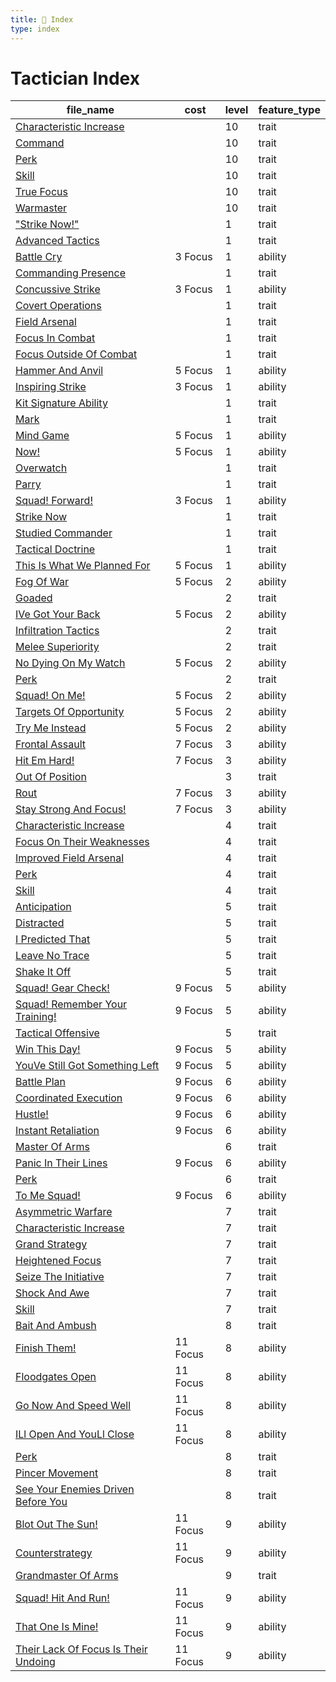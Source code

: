```yaml
---
title: 📑 Index
type: index
---
```


# Tactician Index

| file_name                                                                                                     | cost     | level | feature_type |
| ------------------------------------------------------------------------------------------------------------- | -------- | ----- | ------------ |
| [Characteristic Increase](10th-Level%20Features/Characteristic%20Increase)                                    |          | 10    | trait        |
| [Command](10th-Level%20Features/Command)                                                                      |          | 10    | trait        |
| [Perk](10th-Level%20Features/Perk)                                                                            |          | 10    | trait        |
| [Skill](10th-Level%20Features/Skill)                                                                          |          | 10    | trait        |
| [True Focus](10th-Level%20Features/True%20Focus)                                                              |          | 10    | trait        |
| [Warmaster](10th-Level%20Features/Warmaster)                                                                  |          | 10    | trait        |
| ["Strike Now!"](1st-Level%20Features/%22Strike%20Now%21%22)                                                   |          | 1     | trait        |
| [Advanced Tactics](1st-Level%20Features/Advanced%20Tactics)                                                   |          | 1     | trait        |
| [Battle Cry](1st-Level%20Features/Battle%20Cry)                                                               | 3 Focus  | 1     | ability      |
| [Commanding Presence](1st-Level%20Features/Commanding%20Presence)                                             |          | 1     | trait        |
| [Concussive Strike](1st-Level%20Features/Concussive%20Strike)                                                 | 3 Focus  | 1     | ability      |
| [Covert Operations](1st-Level%20Features/Covert%20Operations)                                                 |          | 1     | trait        |
| [Field Arsenal](1st-Level%20Features/Field%20Arsenal)                                                         |          | 1     | trait        |
| [Focus In Combat](1st-Level%20Features/Focus%20In%20Combat)                                                   |          | 1     | trait        |
| [Focus Outside Of Combat](1st-Level%20Features/Focus%20Outside%20Of%20Combat)                                 |          | 1     | trait        |
| [Hammer And Anvil](1st-Level%20Features/Hammer%20And%20Anvil)                                                 | 5 Focus  | 1     | ability      |
| [Inspiring Strike](1st-Level%20Features/Inspiring%20Strike)                                                   | 3 Focus  | 1     | ability      |
| [Kit Signature Ability](1st-Level%20Features/Kit%20Signature%20Ability)                                       |          | 1     | trait        |
| [Mark](1st-Level%20Features/Mark)                                                                             |          | 1     | trait        |
| [Mind Game](1st-Level%20Features/Mind%20Game)                                                                 | 5 Focus  | 1     | ability      |
| [Now!](1st-Level%20Features/Now%21)                                                                           | 5 Focus  | 1     | ability      |
| [Overwatch](1st-Level%20Features/Overwatch)                                                                   |          | 1     | trait        |
| [Parry](1st-Level%20Features/Parry)                                                                           |          | 1     | trait        |
| [Squad! Forward!](1st-Level%20Features/Squad%21%20Forward%21)                                                 | 3 Focus  | 1     | ability      |
| [Strike Now](1st-Level%20Features/Strike%20Now)                                                               |          | 1     | trait        |
| [Studied Commander](1st-Level%20Features/Studied%20Commander)                                                 |          | 1     | trait        |
| [Tactical Doctrine](1st-Level%20Features/Tactical%20Doctrine)                                                 |          | 1     | trait        |
| [This Is What We Planned For](1st-Level%20Features/This%20Is%20What%20We%20Planned%20For)                     | 5 Focus  | 1     | ability      |
| [Fog Of War](2nd-Level%20Features/Fog%20Of%20War)                                                             | 5 Focus  | 2     | ability      |
| [Goaded](2nd-Level%20Features/Goaded)                                                                         |          | 2     | trait        |
| [IVe Got Your Back](2nd-Level%20Features/IVe%20Got%20Your%20Back)                                             | 5 Focus  | 2     | ability      |
| [Infiltration Tactics](2nd-Level%20Features/Infiltration%20Tactics)                                           |          | 2     | trait        |
| [Melee Superiority](2nd-Level%20Features/Melee%20Superiority)                                                 |          | 2     | trait        |
| [No Dying On My Watch](2nd-Level%20Features/No%20Dying%20On%20My%20Watch)                                     | 5 Focus  | 2     | ability      |
| [Perk](2nd-Level%20Features/Perk)                                                                             |          | 2     | trait        |
| [Squad! On Me!](2nd-Level%20Features/Squad%21%20On%20Me%21)                                                   | 5 Focus  | 2     | ability      |
| [Targets Of Opportunity](2nd-Level%20Features/Targets%20Of%20Opportunity)                                     | 5 Focus  | 2     | ability      |
| [Try Me Instead](2nd-Level%20Features/Try%20Me%20Instead)                                                     | 5 Focus  | 2     | ability      |
| [Frontal Assault](3rd-Level%20Features/Frontal%20Assault)                                                     | 7 Focus  | 3     | ability      |
| [Hit Em Hard!](3rd-Level%20Features/Hit%20Em%20Hard%21)                                                       | 7 Focus  | 3     | ability      |
| [Out Of Position](3rd-Level%20Features/Out%20Of%20Position)                                                   |          | 3     | trait        |
| [Rout](3rd-Level%20Features/Rout)                                                                             | 7 Focus  | 3     | ability      |
| [Stay Strong And Focus!](3rd-Level%20Features/Stay%20Strong%20And%20Focus%21)                                 | 7 Focus  | 3     | ability      |
| [Characteristic Increase](4th-Level%20Features/Characteristic%20Increase)                                     |          | 4     | trait        |
| [Focus On Their Weaknesses](4th-Level%20Features/Focus%20On%20Their%20Weaknesses)                             |          | 4     | trait        |
| [Improved Field Arsenal](4th-Level%20Features/Improved%20Field%20Arsenal)                                     |          | 4     | trait        |
| [Perk](4th-Level%20Features/Perk)                                                                             |          | 4     | trait        |
| [Skill](4th-Level%20Features/Skill)                                                                           |          | 4     | trait        |
| [Anticipation](5th-Level%20Features/Anticipation)                                                             |          | 5     | trait        |
| [Distracted](5th-Level%20Features/Distracted)                                                                 |          | 5     | trait        |
| [I Predicted That](5th-Level%20Features/I%20Predicted%20That)                                                 |          | 5     | trait        |
| [Leave No Trace](5th-Level%20Features/Leave%20No%20Trace)                                                     |          | 5     | trait        |
| [Shake It Off](5th-Level%20Features/Shake%20It%20Off)                                                         |          | 5     | trait        |
| [Squad! Gear Check!](5th-Level%20Features/Squad%21%20Gear%20Check%21)                                         | 9 Focus  | 5     | ability      |
| [Squad! Remember Your Training!](5th-Level%20Features/Squad%21%20Remember%20Your%20Training%21)               | 9 Focus  | 5     | ability      |
| [Tactical Offensive](5th-Level%20Features/Tactical%20Offensive)                                               |          | 5     | trait        |
| [Win This Day!](5th-Level%20Features/Win%20This%20Day%21)                                                     | 9 Focus  | 5     | ability      |
| [YouVe Still Got Something Left](5th-Level%20Features/YouVe%20Still%20Got%20Something%20Left)                 | 9 Focus  | 5     | ability      |
| [Battle Plan](6th-Level%20Features/Battle%20Plan)                                                             | 9 Focus  | 6     | ability      |
| [Coordinated Execution](6th-Level%20Features/Coordinated%20Execution)                                         | 9 Focus  | 6     | ability      |
| [Hustle!](6th-Level%20Features/Hustle%21)                                                                     | 9 Focus  | 6     | ability      |
| [Instant Retaliation](6th-Level%20Features/Instant%20Retaliation)                                             | 9 Focus  | 6     | ability      |
| [Master Of Arms](6th-Level%20Features/Master%20Of%20Arms)                                                     |          | 6     | trait        |
| [Panic In Their Lines](6th-Level%20Features/Panic%20In%20Their%20Lines)                                       | 9 Focus  | 6     | ability      |
| [Perk](6th-Level%20Features/Perk)                                                                             |          | 6     | trait        |
| [To Me Squad!](6th-Level%20Features/To%20Me%20Squad%21)                                                       | 9 Focus  | 6     | ability      |
| [Asymmetric Warfare](7th-Level%20Features/Asymmetric%20Warfare)                                               |          | 7     | trait        |
| [Characteristic Increase](7th-Level%20Features/Characteristic%20Increase)                                     |          | 7     | trait        |
| [Grand Strategy](7th-Level%20Features/Grand%20Strategy)                                                       |          | 7     | trait        |
| [Heightened Focus](7th-Level%20Features/Heightened%20Focus)                                                   |          | 7     | trait        |
| [Seize The Initiative](7th-Level%20Features/Seize%20The%20Initiative)                                         |          | 7     | trait        |
| [Shock And Awe](7th-Level%20Features/Shock%20And%20Awe)                                                       |          | 7     | trait        |
| [Skill](7th-Level%20Features/Skill)                                                                           |          | 7     | trait        |
| [Bait And Ambush](8th-Level%20Features/Bait%20And%20Ambush)                                                   |          | 8     | trait        |
| [Finish Them!](8th-Level%20Features/Finish%20Them%21)                                                         | 11 Focus | 8     | ability      |
| [Floodgates Open](8th-Level%20Features/Floodgates%20Open)                                                     | 11 Focus | 8     | ability      |
| [Go Now And Speed Well](8th-Level%20Features/Go%20Now%20And%20Speed%20Well)                                   | 11 Focus | 8     | ability      |
| [ILl Open And YouLl Close](8th-Level%20Features/ILl%20Open%20And%20YouLl%20Close)                             | 11 Focus | 8     | ability      |
| [Perk](8th-Level%20Features/Perk)                                                                             |          | 8     | trait        |
| [Pincer Movement](8th-Level%20Features/Pincer%20Movement)                                                     |          | 8     | trait        |
| [See Your Enemies Driven Before You](8th-Level%20Features/See%20Your%20Enemies%20Driven%20Before%20You)       |          | 8     | trait        |
| [Blot Out The Sun!](9th-Level%20Features/Blot%20Out%20The%20Sun%21)                                           | 11 Focus | 9     | ability      |
| [Counterstrategy](9th-Level%20Features/Counterstrategy)                                                       | 11 Focus | 9     | ability      |
| [Grandmaster Of Arms](9th-Level%20Features/Grandmaster%20Of%20Arms)                                           |          | 9     | trait        |
| [Squad! Hit And Run!](9th-Level%20Features/Squad%21%20Hit%20And%20Run%21)                                     | 11 Focus | 9     | ability      |
| [That One Is Mine!](9th-Level%20Features/That%20One%20Is%20Mine%21)                                           | 11 Focus | 9     | ability      |
| [Their Lack Of Focus Is Their Undoing](9th-Level%20Features/Their%20Lack%20Of%20Focus%20Is%20Their%20Undoing) | 11 Focus | 9     | ability      |
